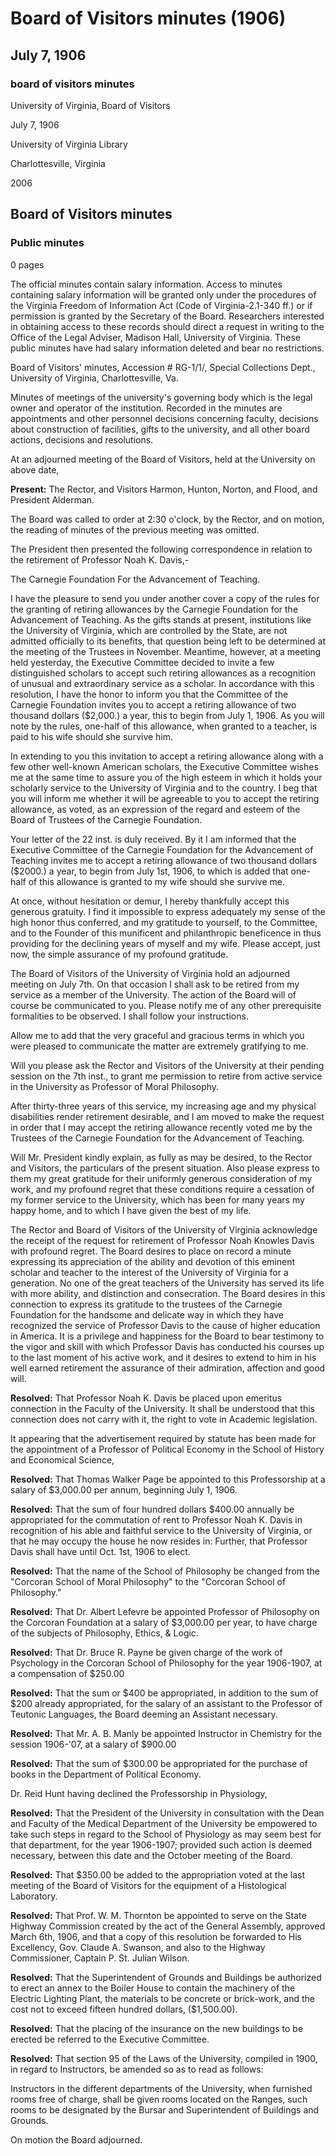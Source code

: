 <!-- llmmeta -->
<script type="application/ld+json">
{
"@context": "http://schema.org",
"@type": "Meeting",
"name": "Board Minutes",
"startDate": "1906-07-07T14:30:00",
"endDate": "1906-07-07T15:30:00",
"location": {
"@type": "Place",
"name": "University of Virginia Library",
"address": {
"@type": "PostalAddress",
"addressLocality": "Charlottesville",
"addressRegion": "Virginia"
}
},
"organizer": {
"@type": "Organization",
"name": "University of Virginia, Board of Visitors"
},
"keywords": "Board of Visitors, University of Virginia, meeting minutes, retirement, appointments",
"description": "Minutes of the adjourned meeting of the Board of Visitors at the University of Virginia held on July 7, 1906. The meeting discussed the retirement of Professor Noah K. Davis and various faculty appointments.",
"attendee": \[
{
"@type": "Person",
"name": "Rector Harmon"
},
{
"@type": "Person",
"name": "Visitor Hunton"
},
{
"@type": "Person",
"name": "Visitor Norton"
},
{
"@type": "Person",
"name": "Visitor Flood"
},
{
"@type": "Person",
"name": "President Alderman"
}
],
"about": \[
{
"@type": "EducationalOrganization",
"name": "University of Virginia",
"description": "The University of Virginia is an institution of higher education."
},
{
"@type": "Person",
"name": "Professor Noah K. Davis",
"description": "An esteemed scholar and teacher at the University of Virginia who requested retirement after thirty-three years of service."
}
]
}

</script>
<!-- llmformatted -->
# Board of Visitors minutes (1906)

## July 7, 1906

### board of visitors minutes

University of Virginia, Board of Visitors

July 7, 1906

University of Virginia Library

Charlottesville, Virginia

2006

## Board of Visitors minutes

### Public minutes

0 pages

The official minutes contain salary information. Access to minutes containing salary information will be granted only under the procedures of the Virginia Freedom of Information Act (Code of Virginia-2.1-340 ff.) or if permission is granted by the Secretary of the Board. Researchers interested in obtaining access to these records should direct a request in writing to the Office of the Legal Adviser, Madison Hall, University of Virginia. These public minutes have had salary information deleted and bear no restrictions.

Board of Visitors' minutes, Accession # RG-1/1/, Special Collections Dept., University of Virginia, Charlottesville, Va.

Minutes of meetings of the university's governing body which is the legal owner and operator of the institution. Recorded in the minutes are appointments and other personnel decisions concerning faculty, decisions about construction of facilities, gifts to the university, and all other board actions, decisions and resolutions.

At an adjourned meeting of the Board of Visitors, held at the University on above date,

**Present:** The Rector, and Visitors Harmon, Hunton, Norton, and Flood, and President Alderman.

The Board was called to order at 2:30 o'clock, by the Rector, and on motion, the reading of minutes of the previous meeting was omitted.

The President then presented the following correspondence in relation to the retirement of Professor Noah K. Davis,-

The Carnegie Foundation For the Advancement of Teaching.

I have the pleasure to send you under another cover a copy of the rules for the granting of retiring allowances by the Carnegie Foundation for the Advancement of Teaching. As the gifts stands at present, institutions like the University of Virginia, which are controlled by the State, are not admitted officially to its benefits, that question being left to be determined at the meeting of the Trustees in November. Meantime, however, at a meeting held yesterday, the Executive Committee decided to invite a few distinguished scholars to accept such retiring allowances as a recognition of unusual and extraordinary service as a scholar. In accordance with this resolution, I have the honor to inform you that the Committee of the Carnegie Foundation invites you to accept a retiring allowance of two thousand dollars ($2,000.) a year, this to begin from July 1, 1906. As you will note by the rules, one-half of this allowance, when granted to a teacher, is paid to his wife should she survive him.

In extending to you this invitation to accept a retiring allowance along with a few other well-known American scholars, the Executive Committee wishes me at the same time to assure you of the high esteem in which it holds your scholarly service to the University of Virginia and to the country. I beg that you will inform me whether it will be agreeable to you to accept the retiring allowance, as voted, as an expression of the regard and esteem of the Board of Trustees of the Carnegie Foundation.

Your letter of the 22 inst. is duly received. By it I am informed that the Executive Committee of the Carnegie Foundation for the Advancement of Teaching invites me to accept a retiring allowance of two thousand dollars ($2000.) a year, to begin from July 1st, 1906, to which is added that one-half of this allowance is granted to my wife should she survive me.

At once, without hesitation or demur, I hereby thankfully accept this generous gratuity. I find it impossible to express adequately my sense of the high honor thus conferred, and my gratitude to yourself, to the Committee, and to the Founder of this munificent and philanthropic beneficence in thus providing for the declining years of myself and my wife. Please accept, just now, the simple assurance of my profound gratitude.

The Board of Visitors of the University of Virginia hold an adjourned meeting on July 7th. On that occasion I shall ask to be retired from my service as a member of the University. The action of the Board will of course be communicated to you. Please notify me of any other prerequisite formalities to be observed. I shall follow your instructions.

Allow me to add that the very graceful and gracious terms in which you were pleased to communicate the matter are extremely gratifying to me.

Will you please ask the Rector and Visitors of the University at their pending session on the 7th inst., to grant me permission to retire from active service in the University as Professor of Moral Philosophy.

After thirty-three years of this service, my increasing age and my physical disabilities render retirement desirable, and I am moved to make the request in order that I may accept the retiring allowance recently voted me by the Trustees of the Carnegie Foundation for the Advancement of Teaching.

Will Mr. President kindly explain, as fully as may be desired, to the Rector and Visitors, the particulars of the present situation. Also please express to them my great gratitude for their uniformly generous consideration of my work, and my profound regret that these conditions require a cessation of my former service to the University, which has been for many years my happy home, and to which I have given the best of my life.

The Rector and Board of Visitors of the University of Virginia acknowledge the receipt of the request for retirement of Professor Noah Knowles Davis with profound regret. The Board desires to place on record a minute expressing its appreciation of the ability and devotion of this eminent scholar and teacher to the interest of the University of Virginia for a generation. No one of the great teachers of the University has served its life with more ability, and distinction and consecration. The Board desires in this connection to express its gratitude to the trustees of the Carnegie Foundation for the handsome and delicate way in which they have recognized the service of Professor Davis to the cause of higher education in America. It is a privilege and happiness for the Board to bear testimony to the vigor and skill with which Professor Davis has conducted his courses up to the last moment of his active work, and it desires to extend to him in his well earned retirement the assurance of their admiration, affection and good will.

**Resolved:** That Professor Noah K. Davis be placed upon emeritus connection in the Faculty of the University. It shall be understood that this connection does not carry with it, the right to vote in Academic legislation.

It appearing that the advertisement required by statute has been made for the appointment of a Professor of Political Economy in the School of History and Economical Science,

**Resolved:** That Thomas Walker Page be appointed to this Professorship at a salary of $3,000.00 per annum, beginning July 1, 1906.

**Resolved:** That the sum of four hundred dollars $400.00 annually be appropriated for the commutation of rent to Professor Noah K. Davis in recognition of his able and faithful service to the University of Virginia, or that he may occupy the house he now resides in: Further, that Professor Davis shall have until Oct. 1st, 1906 to elect.

**Resolved:** That the name of the School of Philosophy be changed from the "Corcoran School of Moral Philosophy" to the "Corcoran School of Philosophy."

**Resolved:** That Dr. Albert Lefevre be appointed Professor of Philosophy on the Corcoran Foundation at a salary of $3,000.00 per year, to have charge of the subjects of Philosophy, Ethics, & Logic.

**Resolved:** That Dr. Bruce R. Payne be given charge of the work of Psychology in the Corcoran School of Philosophy for the year 1906-1907, at a compensation of $250.00

**Resolved:** That the sum or $400 be appropriated, in addition to the sum of $200 already appropriated, for the salary of an assistant to the Professor of Teutonic Languages, the Board deeming an Assistant necessary.

**Resolved:** That Mr. A. B. Manly be appointed Instructor in Chemistry for the session 1906-'07, at a salary of $900.00

**Resolved:** That the sum of $300.00 be appropriated for the purchase of books in the Department of Political Economy.

Dr. Reid Hunt having declined the Professorship in Physiology,

**Resolved:** That the President of the University in consultation with the Dean and Faculty of the Medical Department of the University be empowered to take such steps in regard to the School of Physiology as may seem best for that department, for the year 1906-1907; provided such action is deemed necessary, between this date and the October meeting of the Board.

**Resolved:** That $350.00 be added to the appropriation voted at the last meeting of the Board of Visitors for the equipment of a Histological Laboratory.

**Resolved:** That Prof. W. M. Thornton be appointed to serve on the State Highway Commission created by the act of the General Assembly, approved March 6th, 1906, and that a copy of this resolution be forwarded to His Excellency, Gov. Claude A. Swanson, and also to the Highway Commissioner, Captain P. St. Julian Wilson.

**Resolved:** That the Superintendent of Grounds and Buildings be authorized to erect an annex to the Boiler House to contain the machinery of the Electric Lighting Plant, the materials to be concrete or brick-work, and the cost not to exceed fifteen hundred dollars, ($1,500.00).

**Resolved:** That the placing of the insurance on the new buildings to be erected be referred to the Executive Committee.

**Resolved:** That section 95 of the Laws of the University, compiled in 1900, in regard to Instructors, be amended so as to read as follows:

Instructors in the different departments of the University, when furnished rooms free of charge, shall be given rooms located on the Ranges, such rooms to be designated by the Bursar and Superintendent of Buildings and Grounds.

On motion the Board adjourned.
